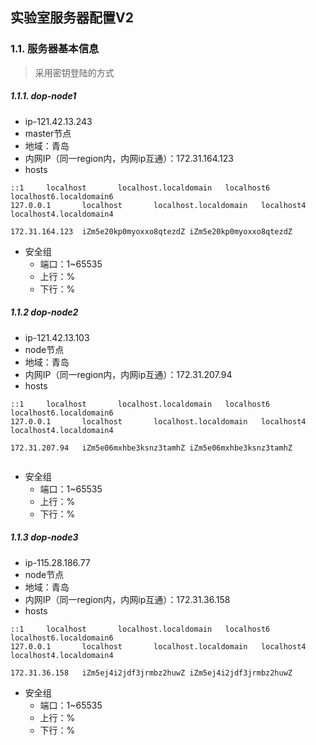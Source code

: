 ## 实验室服务器配置V2

### 1.1. 服务器基本信息

> 采用密钥登陆的方式

##### 1.1.1. dop-node1

- ip-121.42.13.243
- master节点
- 地域：青岛
- 内网IP（同一region内，内网ip互通）：172.31.164.123
- hosts

```
::1     localhost       localhost.localdomain   localhost6      localhost6.localdomain6
127.0.0.1       localhost       localhost.localdomain   localhost4      localhost4.localdomain4

172.31.164.123  iZm5e20kp0myoxxo8qtezdZ iZm5e20kp0myoxxo8qtezdZ

```

- 安全组
  - 端口：1~65535
  - 上行：%
  - 下行：%

##### 1.1.2 dop-node2

- ip-121.42.13.103
- node节点
- 地域：青岛
- 内网IP（同一region内，内网ip互通）：172.31.207.94
- hosts

```
::1     localhost       localhost.localdomain   localhost6      localhost6.localdomain6
127.0.0.1       localhost       localhost.localdomain   localhost4      localhost4.localdomain4

172.31.207.94   iZm5e06mxhbe3ksnz3tamhZ iZm5e06mxhbe3ksnz3tamhZ


```

- 安全组
  - 端口：1~65535
  - 上行：%
  - 下行：%

##### 1.1.3 dop-node3

- ip-115.28.186.77
- node节点
- 地域：青岛
- 内网IP（同一region内，内网ip互通）：172.31.36.158
- hosts

```
::1     localhost       localhost.localdomain   localhost6      localhost6.localdomain6
127.0.0.1       localhost       localhost.localdomain   localhost4      localhost4.localdomain4

172.31.36.158   iZm5ej4i2jdf3jrmbz2huwZ iZm5ej4i2jdf3jrmbz2huwZ

```

- 安全组
  - 端口：1~65535
  - 上行：%
  - 下行：%